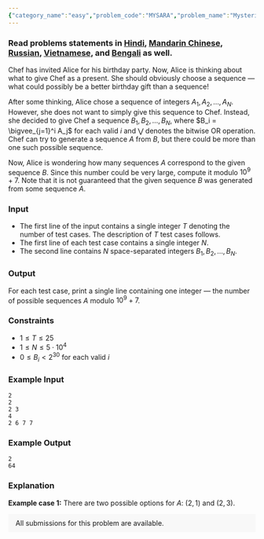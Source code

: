 ```yaml
---
{"category_name":"easy","problem_code":"MYSARA","problem_name":"Mysterious Sequence","problemComponents":{"constraints":"","constraintsState":false,"subtasks":"","subtasksState":false,"inputFormat":"","inputFormatState":false,"outputFormat":"","outputFormatState":false,"sampleTestCases":{"0":{"id":1,"input":"2\r\n2\r\n2 3\r\n4\r\n2 6 7 7","output":"2\r\n64","explanation":"**Example case 1:** There are two possible options for $A$: $(2, 1)$ and $(2, 3)$.","isDeleted":false}}},"video_editorial_url":"","languages_supported":{"0":"CPP14","1":"C","2":"JAVA","3":"PYTH 3.6","4":"CPP17","5":"PYTH","6":"PYP3","7":"CS2","8":"ADA","9":"PYPY","10":"TEXT","11":"PAS fpc","12":"NODEJS","13":"RUBY","14":"PHP","15":"GO","16":"HASK","17":"TCL","18":"PERL","19":"SCALA","20":"LUA","21":"kotlin","22":"BASH","23":"JS","24":"LISP sbcl","25":"rust","26":"PAS gpc","27":"BF","28":"CLOJ","29":"R","30":"D","31":"CAML","32":"FORT","33":"ASM","34":"swift","35":"FS","36":"WSPC","37":"LISP clisp","38":"SQL","39":"SCM guile","40":"PERL6","41":"ERL","42":"CLPS","43":"ICK","44":"NICE","45":"PRLG","46":"ICON","47":"COB","48":"SCM chicken","49":"PIKE","50":"SCM qobi","51":"ST","52":"NEM"},"max_timelimit":1,"source_sizelimit":50000,"problem_author":"ezio_26","problem_tester":null,"date_added":"13-03-2020","tags":{"0":"basic","1":"bit","2":"combinatorics","3":"cook116","4":"easy","5":"ezio_26","6":"tmwilliamlin"},"problem_difficulty_level":"Easy","best_tag":"Bit Manipulation","editorial_url":"https://discuss.codechef.com/problems/MYSARA","time":{"view_start_date":1112031000,"submit_start_date":1112031000,"visible_start_date":1112031000,"end_date":1735669800},"is_direct_submittable":false,"problemDiscussURL":"https://discuss.codechef.com/search?q=MYSARA","is_proctored":false,"visitedContests":{},"layout":"problem"}
---
```

### Read problems statements in [Hindi](https://www.codechef.com/download/translated/COOK116/hindi/MYSARA.pdf), [Mandarin Chinese](https://www.codechef.com/download/translated/COOK116/mandarin/MYSARA.pdf), [Russian](https://www.codechef.com/download/translated/COOK116/russian/MYSARA.pdf), [Vietnamese](https://www.codechef.com/download/translated/COOK116/vietnamese/MYSARA.pdf), and [Bengali](https://www.codechef.com/download/translated/COOK116/bengali/MYSARA.pdf) as well.

Chef has invited Alice for his birthday party. Now, Alice is thinking about what to give Chef as a present. She should obviously choose a sequence ― what could possibly be a better birthday gift than a sequence!

After some thinking, Alice chose a sequence of integers $A_1, A_2, \ldots, A_N$. However, she does not want to simply give this sequence to Chef. Instead, she decided to give Chef a sequence $B_1, B_2, \ldots, B_N$, where $B_i = \bigvee_{j=1}^i A_j$ for each valid $i$ and $\bigvee$ denotes the bitwise OR operation. Chef can try to generate a sequence $A$ from $B$, but there could be more than one such possible sequence.

Now, Alice is wondering how many sequences $A$ correspond to the given sequence $B$. Since this number could be very large, compute it modulo $10^9 + 7$. Note that it is not guaranteed that the given sequence $B$ was generated from some sequence $A$.

### Input
- The first line of the input contains a single integer $T$ denoting the number of test cases. The description of $T$ test cases follows.
- The first line of each test case contains a single integer $N$.
- The second line contains $N$ space-separated integers $B_1, B_2, \ldots, B_N$.

### Output
For each test case, print a single line containing one integer ― the number of possible sequences $A$ modulo $10^9 + 7$.

### Constraints
- $1 \le T \le 25$
- $1 \le N \le 5 \cdot 10^4$
- $0 \le B_i \lt 2^{30}$ for each valid $i$

### Example Input
```
2
2
2 3
4
2 6 7 7
```

### Example Output
```
2
64
```

### Explanation
**Example case 1:** There are two possible options for $A$: $(2, 1)$ and $(2, 3)$.

<aside style='background: #f8f8f8;padding: 10px 15px;'><div>All submissions for this problem are available.</div></aside>